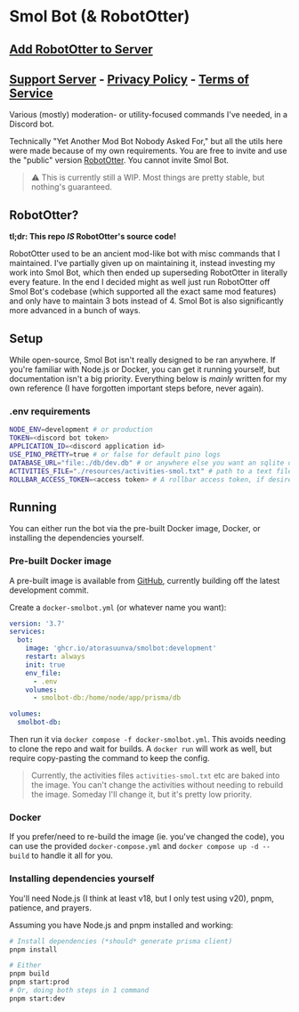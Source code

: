 # Smol Bot (& RobotOtter)

## [Add RobotOtter to Server](https://discordapp.com/oauth2/authorize?client_id=189078347207278593&scope=bot%20applications.commands&permissions=0)

## [Support Server](https://discord.gg/8K3uCfb) - [Privacy Policy](./privacy.md) - [Terms of Service](./tos.md)

Various (mostly) moderation- or utility-focused commands I've needed, in a Discord bot.

Technically "Yet Another Mod Bot Nobody Asked For," but all the utils here were made because of my own requirements. You are free to invite and use the "public" version [RobotOtter](https://discordapp.com/oauth2/authorize?client_id=189078347207278593&scope=bot&permissions=0). You cannot invite Smol Bot.

> ⚠️ This is currently still a WIP. Most things are pretty stable, but nothing's guaranteed.

## RobotOtter?

**tl;dr: This repo *IS* RobotOtter's source code!**

RobotOtter used to be an ancient mod-like bot with misc commands that I maintained. I've partially given up on maintaining it, instead investing my work into Smol Bot, which then ended up superseding RobotOtter in literally every feature. In the end I decided might as well just run RobotOtter off Smol Bot's codebase (which supported all the exact same mod features) and only have to maintain 3 bots instead of 4. Smol Bot is also significantly more advanced in a bunch of ways.

## Setup

While open-source, Smol Bot isn't really designed to be ran anywhere. If you're familiar with Node.js or Docker, you can get it running yourself, but documentation isn't a big priority. Everything below is *mainly* written for my own reference (I have forgotten important steps before, never again).

### .env requirements

```sh
NODE_ENV=development # or production
TOKEN=<discord bot token>
APPLICATION_ID=<discord application id>
USE_PINO_PRETTY=true # or false for default pino logs
DATABASE_URL="file:./db/dev.db" # or anywhere else you want an sqlite db to be
ACTIVITIES_FILE="./resources/activities-smol.txt" # path to a text file with the activities you want the bot to show
ROLLBAR_ACCESS_TOKEN=<access token> # A rollbar access token, if desired
```

## Running

You can either run the bot via the pre-built Docker image, Docker, or installing the dependencies yourself.

### Pre-built Docker image

A pre-built image is available from [GitHub](https://github.com/AtoraSuunva/SmolBot/pkgs/container/smolbot), currently building off the latest development commit.

Create a `docker-smolbot.yml` (or whatever name you want):

```yml
version: '3.7'
services:
  bot:
    image: 'ghcr.io/atorasuunva/smolbot:development'
    restart: always
    init: true
    env_file:
      - .env
    volumes:
      - smolbot-db:/home/node/app/prisma/db

volumes:
  smolbot-db:
```

Then run it via `docker compose -f docker-smolbot.yml`. This avoids needing to clone the repo and wait for builds. A `docker run` will work as well, but require copy-pasting the command to keep the config.

> Currently, the activities files `activities-smol.txt` etc are baked into the image. You can't change the activities without needing to rebuild the image. Someday I'll change it, but it's pretty low priority.

### Docker

If you prefer/need to re-build the image (ie. you've changed the code), you can use the provided `docker-compose.yml` and `docker compose up -d --build` to handle it all for you.

### Installing dependencies yourself

You'll need Node.js (I think at least v18, but I only test using v20), pnpm, patience, and prayers.

Assuming you have Node.js and pnpm installed and working:

```sh
# Install dependencies (*should* generate prisma client)
pnpm install

# Either
pnpm build
pnpm start:prod
# Or, doing both steps in 1 command
pnpm start:dev
```
